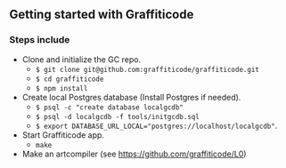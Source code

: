 ## Getting started with Graffiticode

### Steps include

* Clone and initialize the GC repo.
  * `$ git clone git@github.com:graffiticode/graffiticode.git`
  * `$ cd graffiticode`
  * `$ npm install`
* Create local Postgres database (Install Postgres if needed).
  * `$ psql -c "create database localgcdb"`
  * `$ psql -d localgcdb -f tools/initgcdb.sql`
  * `$ export DATABASE_URL_LOCAL="postgres://localhost/localgcdb"`.
* Start Graffiticode app.
  * `make`
* Make an artcompiler (see https://github.com/graffiticode/L0)
